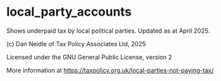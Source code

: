 # local_party_accounts

Shows underpaid tax by local political parties. Updated as at April 2025.

(c) Dan Neidle of Tax Policy Associates Ltd, 2025

Licensed under the GNU General Public License, version 2

More information at https://taxpolicy.org.uk/local-parties-not-paying-tax/
